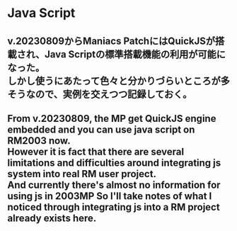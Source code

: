 # Java Script  
v.20230809からManiacs PatchにはQuickJSが搭載され、Java Scriptの標準搭載機能の利用が可能になった。  
しかし使うにあたって色々と分かりづらいところが多そうなので、実例を交えつつ記録しておく。  
-----------------------  
From v.20230809, the MP get QuickJS engine embedded and you can use java script on RM2003 now.  
However it is fact that there are several limitations and difficulties around integrating js system into real RM user project.  
And currently **there's almost no information for using js in 2003MP** 
So I'll take notes of what I noticed through integrating js into a RM project already exists here.  
-----------------------  
